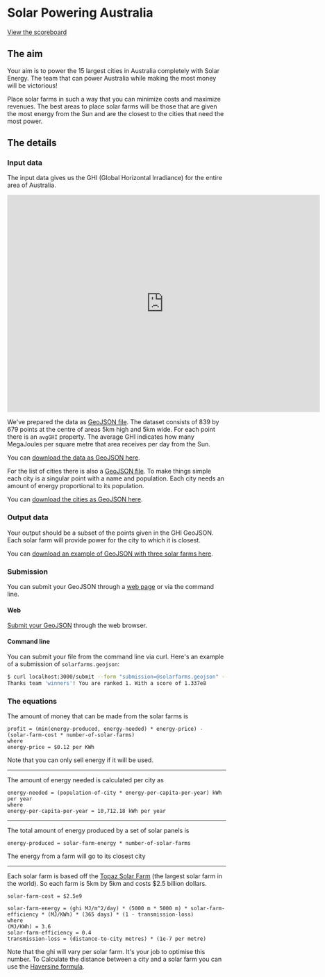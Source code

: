 # Solar Powering Australia

[View the scoreboard](/scoreboard)

## The aim
Your aim is to power the 15 largest cities in Australia completely with Solar Energy.
The team that can power Australia while making the most money will be victorious!

Place solar farms in such a way that you can minimize costs and maximize revenues.
The best areas to place solar farms will be those that are given the most energy from the Sun
and are the closest to the cities that need the most power.

## The details
### Input data
The input data gives us the GHI (Global Horizontal Irradiance) for the entire area of Australia.

<iframe style="width: 720px; height: 500px; border: none;" src="http://aremi.nicta.com.au?vis_str=%7B%22layers%22%3A%22%5B%7B%5C%22name%5C%22%3A%5C%22GHI%20mean%20July%5C%22%2C%5C%22type%5C%22%3A%5C%22WMS%5C%22%2C%5C%22url%5C%22%3A%5C%22http%3A%2F%2Fwww.ga.gov.au%2Fgisimg%2Fservices%2Fenergy%2FSolar_Energy_GHI_Mean%2FMapServer%2FWMSServer%3Fservice%3Dwms%26request%3DGetMap%26layers%3DGHI%2520mean%2520July%5C%22%2C%5C%22extent%5C%22%3A%7B%5C%22west%5C%22%3A1.7453292519943295%2C%5C%22south%5C%22%3A-0.767944870877505%2C%5C%22east%5C%22%3A2.775073510670984%2C%5C%22north%5C%22%3A-0.06981317007977318%7D%7D%5D%22%2C%22version%22%3A%220.0.02%22%2C%22camera%22%3A%22%7B%5C%22west%5C%22%3A1.9832302403277307%2C%5C%22south%5C%22%3A-0.7525781642655125%2C%5C%22east%5C%22%3A2.5826797903530965%2C%5C%22north%5C%22%3A-0.1531286142401468%7D%22%7D" allowFullScreen mozAllowFullScreen webkitAllowFullScreen></iframe>

We've prepared the data as [GeoJSON file](http://geojson.org/geojson-spec.html).
The dataset consists of 839 by 679 points at the centre of areas 5km high and 5km wide.
For each point there is an `avgGHI` property.
The average GHI indicates how many MegaJoules per square metre that area receives per day from the Sun.

You can [download the data as GeoJSON here](/data/ghis.geojson.zip).

For the list of cities there is also a [GeoJSON file](http://geojson.org/geojson-spec.html).
To make things simple each city is a singular point with a name and population.
Each city needs an amount of energy proportional to its population.

You can [download the cities as GeoJSON here](/data/cities.geojson).

### Output data
Your output should be a subset of the points given in the GHI GeoJSON.
Each solar farm will provide power for the city to which it is closest.

You can [download an example of GeoJSON with three solar farms here](/data/solar-farms.geojson).

### Submission

You can submit your GeoJSON through a [web page]("/submit") or via the command line.

#### Web
[Submit your GeoJSON]("/submit") through the web browser.

#### Command line
You can submit your file from the command line via curl.
Here's an example of a submission of `solarfarms.geojson`:

```bash
$ curl localhost:3000/submit --form "submission=@solarfarms.geojson" --form "team=winners"
Thanks team 'winners'! You are ranked 1. With a score of 1.337e8
```

### The equations
The amount of money that can be made from the solar farms is
```
profit = (min(energy-produced, energy-needed) * energy-price) - (solar-farm-cost * number-of-solar-farms)
where
energy-price = $0.12 per KWh
```
Note that you can only sell energy if it will be used.

---

The amount of energy needed is calculated per city as
```
energy-needed = (population-of-city * energy-per-capita-per-year) kWh per year
where
energy-per-capita-per-year = 10,712.18 kWh per year
```

---

The total amount of energy produced by a set of solar panels is
```
energy-produced = solar-farm-energy * number-of-solar-farms
```
The energy from a farm will go to its closest city

---

Each solar farm is based off the [Topaz Solar Farm](http://en.wikipedia.org/wiki/Topaz_Solar_Farm) (the largest solar farm in the world).
So each farm is 5km by 5km and costs $2.5 billion dollars.
```
solar-farm-cost = $2.5e9

solar-farm-energy = (ghi MJ/m^2/day) * (5000 m * 5000 m) * solar-farm-efficiency * (MJ/KWh) * (365 days) * (1 - transmission-loss)
where
(MJ/KWh) = 3.6
solar-farm-efficiency = 0.4
transmission-loss = (distance-to-city metres) * (1e-7 per metre)
```
Note that the ghi will vary per solar farm. It's your job to optimise this number.
To Calculate the distance between a city and a solar farm you can use the [Haversine formula](http://rosettacode.org/wiki/Haversine_formula).


